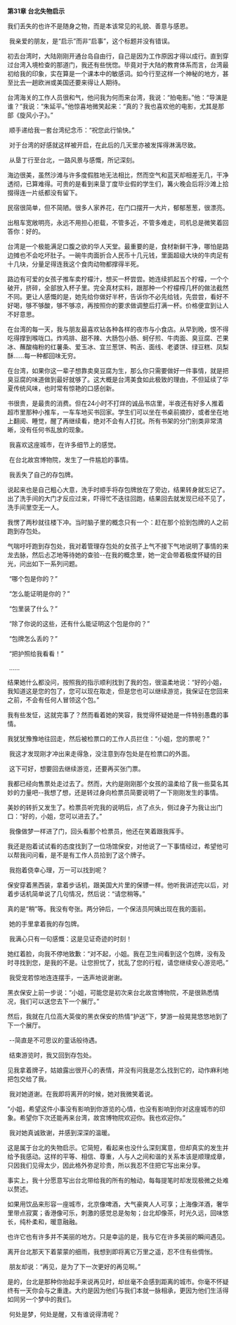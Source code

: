 **第31章 台北失物启示**

  我们丢失的也许不是随身之物，而是本该常见的礼貌、善意与感恩。 

​    我亲爱的朋友，是“启示”而非“启事”，这个标题并没有错误。 

​    初去台湾时，大陆刚刚开通台岛自由行，自己是因为工作原因才得以成行。直到穿过台湾入境检查的那道门，我还有些恍惚。毕竟对于大陆的教育体系而言，台湾最初给我的印象，实在算是一个课本中的敏感词。如今行至这样一个神秘的地方，甚至比去一趟欧洲或美国还要来得让人期待。 

​    台湾海关的工作人员很和气，他问我为何而来台湾，我说：“拍电影。”他：“导演是谁？”我说：“朱延平。”他惊喜地微笑起来：“真的？我也喜欢他的电影，尤其是那部《旋风小子》。” 

​    顺手递给我一套台湾纪念币：“祝您此行愉快。” 

​    对于台湾的好感就这样被开启，在此后的几天里亦被发挥得淋漓尽致。 

​    从垦丁行至台北，一路风景与感慨，所记深刻。 

​    海边很美，虽然沙滩与许多度假胜地无法相比，然而空气和蓝天却相差无几，干净透彻，已算难得。可贵的是看到来垦丁度毕业假的学生们，篝火晚会后将沙滩上拾掇得连一片纸都没有留下。 

​    民宿很简单，但不简陋。很多人家养花，在门口摆开一大片，郁郁葱葱，很漂亮。 

​    出租车宽敞明亮，永远不用担心拒载，不管多近，不管多难走，司机总是微笑着回答你：好的。 

​    台湾是一个极能满足口腹之欲的华人天堂。最重要的是，食材新鲜干净，哪怕是路边摊也不会吃坏肚子。一碗牛肉面折合人民币十几元钱，里面超级大块的牛肉足有十几块，分量足得连我这个食肉动物都撑得半死。 

​    路边有可爱的女孩子推车卖柠檬汁，想买一杯尝尝。她连续抓起五个柠檬，一个个破开，挤碎，全部放入杯子里。完全真材实料，跟那种一个柠檬榨几杯的做法截然不同。更让人感慨的是，她先给你做好半杯，告诉你不必先给钱，先尝尝，看好不好喝，够不够酸，够不够凉，再按照你的要求做调整后打满一杯。价格便宜到让人不好意思。 

​    在台湾的每一天，我与朋友最喜欢钻各种各样的夜市与小食店。从早到晚，恨不得吃得撑到喉咙口。炸鸡排、甜不辣、大肠包小肠、蚵仔煎、牛肉面、臭豆腐、芒果冰、蘸酸梅粉的红薯条、爱玉冰、宜兰葱饼、鸭舌、面线、老婆饼、绿豆糕、凤梨酥……每一种都回味无穷。 

​    在台湾，如果你这一辈子想靠卖臭豆腐为生，那么你只需要做好一件事情，就是把臭豆腐的味道做到最好就够了。这大概是台湾美食如此极致的理由，不但延续了华夏传统风味，也时常有惊艳的口感创新。 

​    书很贵，是最贵的消费。但在24小时不打烊的诚品书店里，半夜还有好多人推着超市里那种小推车，一车车地买书回家。学生们可以坐在书桌前摘抄，或者坐在地上翻阅、睡觉，醒了再继续看，绝对不会有人打扰。所有书架的分门别类非常清晰，没有任何书乱放的现象。 

​    我喜欢这座城市，在许多细节上的感觉。 

​    在台北故宫博物院，发生了一件尴尬的事情。 

​    我丢失了自己的存包牌。 

​    说起来也是自己粗心大意，洗手时顺手将存包牌放在了旁边，结果转身就忘记了。出了洗手间的大门才反应过来，吓得忙不迭往回跑，结果回去就发现已经不见了，洗手间里空无一人。 

​    我愣了两秒就往楼下冲。当时脑子里的概念只有一个：赶在那个拾到包牌的人之前跑到存包处。 

​    气喘吁吁跑到存包处，我对着管理存包处的女孩子上气不接下气地说明了事情的来龙去脉，然后忐忑地等待她的查验--在我的概念里，她一定会带着极度怀疑的目光，问出如下一系列问题。 

​    “哪个包是你的？” 

​    “怎么能证明是你的？” 

​    “包里装了什么？” 

​    “除了你说的这些，还有什么能证明这个包是你的？” 

​    “包牌怎么丢的？” 

​    “把护照给我看看！” 

​    …… 

​    结果她什么都没问，按照我的指示顺利找到了我的包，很温柔地说：“好的小姐，我知道这是您的包了，您可以现在取走，但是您也可以继续游览，我保证在您回来之前，不会有任何人冒领这个包。” 

​    我有些发怔，这就完事了？然而看着她的笑容，我觉得怀疑她是一件特别愚蠢的事情。 

​    我犹犹豫豫地往回走，然后被检票口的工作人员拦住：“小姐，您的票呢？”

​    我这才发现刚才冲出来走得急，没注意到存包处是在检票口的外面。 

​    这下可好，想要回去继续游览，还要再买张门票。 

​    我都已经向售票处走过去了。然而，大约是刚刚那个女孩的温柔给了我一些莫名其妙的力量吧--我想了想，还是转过身向检票员简要说明了一下刚刚发生的事情。 

​    美妙的转折又发生了。检票员听完我的说明后，点了点头，侧过身子为我让出门口：“好的，小姐，您可以进去了。” 

​    我像做梦一样进了门，回头看那个检票员，他还在笑着跟我挥手。 

​    我还是抱着试试看的态度找到了一位场馆保安，对他说了一下事情经过，希望他可以帮我问问看，是不是有工作人员拾到了这个牌子。 

​    我抱着侥幸心理，万一可以找到呢？ 

​    保安穿着黑西装，拿着步话机，跟美国大片里的保镖一样。他听我讲述完以后，对着步话机简单说了几句情况，然后说：“请您稍等。” 

​    真的是“稍”等。我没有夸张。两分钟后，一个保洁员阿姨出现在我的面前。

​    她的手里拿着我的存包牌。 

​    我满心只有一句感慨：这是见证奇迹的时刻！ 

​    她红着脸，向我不停地致歉：“对不起，小姐。我在卫生间看到这个包牌，没有及时寻找到您，是我的不是。让您担忧了，扰乱了您的行程，请您继续安心游览吧。” 

​    我受宠若惊地连连摆手，一迭声地说谢谢。 

​    黑衣保安上前一步说：“小姐，可能您是初次来台北故宫博物院，不是很熟悉情况，我们可以送您去下一个展厅。” 

​    然后，我就在几位高大英俊的黑衣保安的热情“护送”下，梦游一般晃晃悠悠地到了下一个展厅。 

​    --简直是不可思议的童话般待遇。 

​    结束游览时，我又回到存包处。 

​    见我拿着牌子，姑娘露出很开心的表情，并没有问我是怎么找到它的，动作麻利地把包交给了我。 

​    我对她道谢。在我即将离开的时候，她对我微笑着说。 

​    “小姐，希望这件小事没有影响到你游览的心情，也没有影响到你对这座城市的印象。希望你下次还能再来台湾，故宫博物院欢迎你。我也欢迎你。” 

​    我对她真诚致谢，并感到深深的温暖。 

​    这是属于台北的失物启示。它简短，看起来也没什么深刻寓意，但却真实的发生并给予我感动。这样的平等、相信、尊重，人与人之间和谐的关系本该是顺理成章，只因我们见得太少，因此格外弥足珍贵，所以我忍不住把它写出来分享。 

​    事实上，我十分愿意写出台北带给我的所有的触动，每每提笔时却发现极微之处难以赘述。 

​    如果用饮品来形容一座城市，北京像啤酒，大气豪爽人人可享；上海像洋酒，奢华里带点寂寞；香港像可乐，刺激的感觉总是匆匆；台北却像茶，时光久远，回味悠长，纯朴柔和，暖意融融。 

​    也许它也有许多并不美丽的地方。只是幸运的是，我与它在许多美丽的瞬间遇见。 

​    离开台北那天下着蒙蒙的细雨，我想到即将离它万里之遥，忍不住有些惆怅。

​    朋友却说：“再见，是为了下一次更好的再见啊。” 

​    是的，台北是那种你抬起手来说再见时，却丝毫不会感到距离的城市。你毫不怀疑终有一天你会与之重逢。大约是因为他们与我们本就一脉相承，更因为他们生活得如同另一个梦中的我们。 

​    何处是梦，何处是醒，又有谁说得清呢？  

